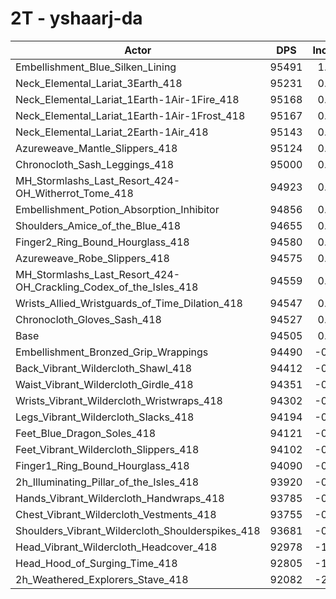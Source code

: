 # 2T - yshaarj-da
| Actor | DPS | Increase |
|---|:---:|:---:|
|Embellishment_Blue_Silken_Lining|95491|1.04%|
|Neck_Elemental_Lariat_3Earth_418|95231|0.77%|
|Neck_Elemental_Lariat_1Earth-1Air-1Fire_418|95168|0.70%|
|Neck_Elemental_Lariat_1Earth-1Air-1Frost_418|95167|0.70%|
|Neck_Elemental_Lariat_2Earth-1Air_418|95143|0.68%|
|Azureweave_Mantle_Slippers_418|95124|0.66%|
|Chronocloth_Sash_Leggings_418|95000|0.52%|
|MH_Stormlashs_Last_Resort_424-OH_Witherrot_Tome_418|94923|0.44%|
|Embellishment_Potion_Absorption_Inhibitor|94856|0.37%|
|Shoulders_Amice_of_the_Blue_418|94655|0.16%|
|Finger2_Ring_Bound_Hourglass_418|94580|0.08%|
|Azureweave_Robe_Slippers_418|94575|0.07%|
|MH_Stormlashs_Last_Resort_424-OH_Crackling_Codex_of_the_Isles_418|94559|0.06%|
|Wrists_Allied_Wristguards_of_Time_Dilation_418|94547|0.05%|
|Chronocloth_Gloves_Sash_418|94527|0.02%|
|Base|94505|0.00%|
|Embellishment_Bronzed_Grip_Wrappings|94490|-0.02%|
|Back_Vibrant_Wildercloth_Shawl_418|94412|-0.10%|
|Waist_Vibrant_Wildercloth_Girdle_418|94351|-0.16%|
|Wrists_Vibrant_Wildercloth_Wristwraps_418|94302|-0.21%|
|Legs_Vibrant_Wildercloth_Slacks_418|94194|-0.33%|
|Feet_Blue_Dragon_Soles_418|94121|-0.41%|
|Feet_Vibrant_Wildercloth_Slippers_418|94102|-0.43%|
|Finger1_Ring_Bound_Hourglass_418|94090|-0.44%|
|2h_Illuminating_Pillar_of_the_Isles_418|93920|-0.62%|
|Hands_Vibrant_Wildercloth_Handwraps_418|93785|-0.76%|
|Chest_Vibrant_Wildercloth_Vestments_418|93755|-0.79%|
|Shoulders_Vibrant_Wildercloth_Shoulderspikes_418|93681|-0.87%|
|Head_Vibrant_Wildercloth_Headcover_418|92978|-1.62%|
|Head_Hood_of_Surging_Time_418|92805|-1.80%|
|2h_Weathered_Explorers_Stave_418|92082|-2.56%|
